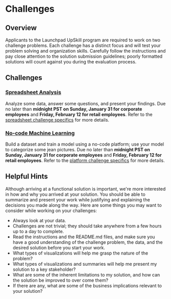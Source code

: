 # Challenges

## Overview

Applicants to the Launchpad UpSkill program are required to work on two challenge problems. Each challenge has a distinct focus and will test your problem solving and organization skills. Carefully follow the instructions and pay close attention to the solution submission guidelines; poorly formatted solutions will count against you during the evaluation process.

## Challenges

### [Spreadsheet Analysis](https://github.com/fellowship/upskill_challenges/tree/main/Spreadsheet)

Analyze some data, answer some questions, and present your findings. Due no later than **midnight PST on Sunday, January 31 for corporate employees** and **Friday, February 12 for retail employees**. Refer to the [spreadsheet challenge specifics](https://github.com/fellowship/upskill_challenges/tree/main/Spreadsheet) for more details.

### [No-code Machine Learning](https://github.com/fellowship/upskill_challenges/tree/main/Platform)

Build a dataset and train a model using a no-code platform; use your model to categorize some jean pictures. Due no later than **midnight PST on Sunday, January 31 for corporate employees** and **Friday, February 12 for retail employees**. Refer to the [platform challenge specifics](https://github.com/fellowship/upskill_challenges/tree/main/Platform) for more details.

## Helpful Hints

Although arriving at a functional solution is important, we're more interested in how and why you arrived at your solution. You should be able to summarize and present your work while justifying and explaining the decisions you made along the way. Here are some things you may want to consider while working on your challenges:

- Always look at your data.
- Challenges are not trivial; they should take anywhere from a few hours up to a day to complete.
- Read the instructions and the README.md files, and make sure you have a good understanding of the challenge problem, the data, and the desired solution before you start your work.
- What types of visualizations will help me grasp the nature of the problem? 
- What types of visualizations and summaries will help me present my solution to a key stakeholder?
- What are some of the inherent limitations to my solution, and how can the solution be improved to over come them?
- If there are any, what are some of the business implications relevant to your solution? 